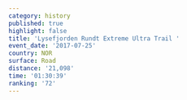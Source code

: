 ```yaml
---
category: history
published: true
highlight: false
title: 'Lysefjorden Rundt Extreme Ultra Trail '
event_date: '2017-07-25'
country: NOR
surface: Road
distance: '21,098'
time: '01:30:39'
ranking: '72'
---
```

